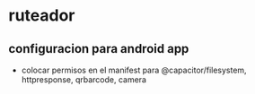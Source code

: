 # ruteador

## configuracion para android app

- colocar permisos en el manifest para @capacitor/filesystem, httpresponse, qrbarcode, camera